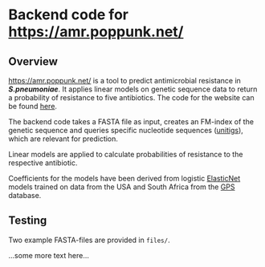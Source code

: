 # Backend code for https://amr.poppunk.net/

## Overview

https://amr.poppunk.net/ is a tool to predict antimicrobial resistance in __*S.pneumoniae*__. It applies linear models on genetic sequence data to return a probability of resistance to five antibiotics. The code for the website can be found [here](https://github.com/bacpop/AMR_ReactApp).

The backend code takes a FASTA file as input, creates an FM-index of the genetic sequence and queries specific nucleotide sequences ([unitigs](https://pubmed.ncbi.nlm.nih.gov/30419019/#&gid=article-figures&pid=fig-1-uid-0)), which are relevant for prediction. 

Linear models are applied to calculate probabilities of resistance to the respective antibiotic. 

Coefficients for the models have been derived from logistic [ElasticNet](https://en.wikipedia.org/wiki/Elastic_net_regularization) models trained on data from the USA and South Africa from the [GPS](https://www.pneumogen.net/gps/) database.

## Testing

Two example FASTA-files are provided in `files/`.

...some more text here...
